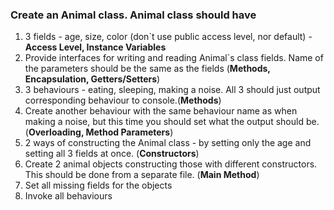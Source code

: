 ### Create an Animal class. Animal class should have
1. 3 fields - age, size, color (don`t use public access level, nor default) - **Access Level, Instance Variables**
2. Provide interfaces for writing and reading Animal`s class fields. Name of the parameters should be the same as the fields (**Methods, Encapsulation, Getters/Setters**)
3. 3 behaviours - eating, sleeping, making a noise. All 3 should just output corresponding behaviour to console.(**Methods**)
4. Create another behaviour with the same behaviour name as when making a noise, but this time you should set what the output should be. (**Overloading, Method Parameters**)
5. 2 ways of constructing the Animal class - by setting only the age and setting all 3 fields at once. (**Constructors**)
6. Create 2 animal objects constructing those with different constructors. This should be done from a separate file. (**Main Method**)
7. Set all missing fields for the objects
8. Invoke all behaviours


